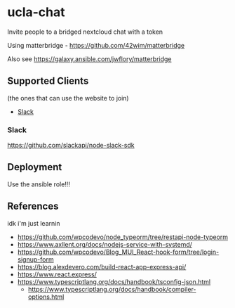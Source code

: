 # ucla-chat

Invite people to a bridged nextcloud chat with a token

Using matterbridge - https://github.com/42wim/matterbridge

Also see https://galaxy.ansible.com/jwflory/matterbridge

## Supported Clients 

(the ones that can use the website to join)

- [Slack](#Slack)

### Slack

https://github.com/slackapi/node-slack-sdk


## Deployment

Use the ansible role!!!


## References

idk i'm just learnin
- https://github.com/wpcodevo/node_typeorm/tree/restapi-node-typeorm
- https://www.axllent.org/docs/nodejs-service-with-systemd/
- https://github.com/wpcodevo/Blog_MUI_React-hook-form/tree/login-signup-form
- https://blog.alexdevero.com/build-react-app-express-api/
- https://www.react.express/
- https://www.typescriptlang.org/docs/handbook/tsconfig-json.html
	- https://www.typescriptlang.org/docs/handbook/compiler-options.html